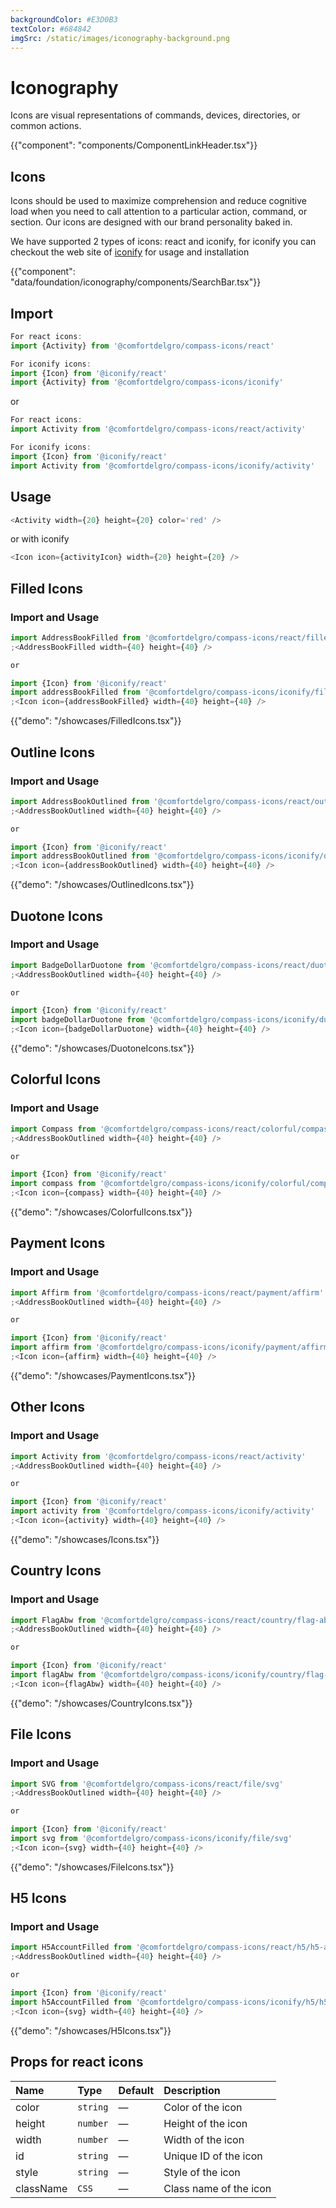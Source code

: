 ```yaml
---
backgroundColor: #E3D0B3
textColor: #684842
imgSrc: /static/images/iconography-background.png
---
```


# Iconography

<p class="description hidden">Icons are visual representations of commands, devices, directories, or common actions.</p>

{{"component": "components/ComponentLinkHeader.tsx"}}

## Icons

Icons should be used to maximize comprehension and reduce cognitive load when you need to call attention to a particular action, command, or section. Our icons are designed with our brand personality baked in.

We have supported 2 types of icons: react and iconify, for iconify you can checkout the web site of [iconify](https://iconify.design/docs/icon-components/react/) for usage and installation

{{"component": "data/foundation/iconography/components/SearchBar.tsx"}}

## Import

```js
For react icons:
import {Activity} from '@comfortdelgro/compass-icons/react'

For iconify icons:
import {Icon} from '@iconify/react'
import {Activity} from '@comfortdelgro/compass-icons/iconify'
```

or

```js
For react icons:
import Activity from '@comfortdelgro/compass-icons/react/activity'

For iconify icons:
import {Icon} from '@iconify/react'
import Activity from '@comfortdelgro/compass-icons/iconify/activity'
```

## Usage

```js
<Activity width={20} height={20} color='red' />
```

or with iconify

```js
<Icon icon={activityIcon} width={20} height={20} />
```

## Filled Icons

### Import and Usage

```js
import AddressBookFilled from '@comfortdelgro/compass-icons/react/filled/address-book-filled'
;<AddressBookFilled width={40} height={40} />

or

import {Icon} from '@iconify/react'
import addressBookFilled from '@comfortdelgro/compass-icons/iconify/filled/address-book-filled'
;<Icon icon={addressBookFilled} width={40} height={40} />
```

{{"demo": "/showcases/FilledIcons.tsx"}}

## Outline Icons

### Import and Usage

```js
import AddressBookOutlined from '@comfortdelgro/compass-icons/react/outlined/address-book-outlined'
;<AddressBookOutlined width={40} height={40} />

or

import {Icon} from '@iconify/react'
import addressBookOutlined from '@comfortdelgro/compass-icons/iconify/outlined/address-book-outlined'
;<Icon icon={addressBookOutlined} width={40} height={40} />
```

{{"demo": "/showcases/OutlinedIcons.tsx"}}

## Duotone Icons

### Import and Usage

```js
import BadgeDollarDuotone from '@comfortdelgro/compass-icons/react/duotone/badge-dollar-duotone'
;<AddressBookOutlined width={40} height={40} />

or

import {Icon} from '@iconify/react'
import badgeDollarDuotone from '@comfortdelgro/compass-icons/iconify/duotone/badge-dollar-duotone'
;<Icon icon={badgeDollarDuotone} width={40} height={40} />
```

{{"demo": "/showcases/DuotoneIcons.tsx"}}

## Colorful Icons

### Import and Usage

```js
import Compass from '@comfortdelgro/compass-icons/react/colorful/compass'
;<AddressBookOutlined width={40} height={40} />

or

import {Icon} from '@iconify/react'
import compass from '@comfortdelgro/compass-icons/iconify/colorful/compass'
;<Icon icon={compass} width={40} height={40} />
```

{{"demo": "/showcases/ColorfulIcons.tsx"}}

## Payment Icons

### Import and Usage

```js
import Affirm from '@comfortdelgro/compass-icons/react/payment/affirm'
;<AddressBookOutlined width={40} height={40} />

or

import {Icon} from '@iconify/react'
import affirm from '@comfortdelgro/compass-icons/iconify/payment/affirm'
;<Icon icon={affirm} width={40} height={40} />
```

{{"demo": "/showcases/PaymentIcons.tsx"}}

## Other Icons

### Import and Usage

```js
import Activity from '@comfortdelgro/compass-icons/react/activity'
;<AddressBookOutlined width={40} height={40} />

or

import {Icon} from '@iconify/react'
import activity from '@comfortdelgro/compass-icons/iconify/activity'
;<Icon icon={activity} width={40} height={40} />
```

{{"demo": "/showcases/Icons.tsx"}}

## Country Icons

### Import and Usage

```js
import FlagAbw from '@comfortdelgro/compass-icons/react/country/flag-abw'
;<AddressBookOutlined width={40} height={40} />

or

import {Icon} from '@iconify/react'
import flagAbw from '@comfortdelgro/compass-icons/iconify/country/flag-abw'
;<Icon icon={flagAbw} width={40} height={40} />
```

{{"demo": "/showcases/CountryIcons.tsx"}}

## File Icons

### Import and Usage

```js
import SVG from '@comfortdelgro/compass-icons/react/file/svg'
;<AddressBookOutlined width={40} height={40} />

or

import {Icon} from '@iconify/react'
import svg from '@comfortdelgro/compass-icons/iconify/file/svg'
;<Icon icon={svg} width={40} height={40} />
```

{{"demo": "/showcases/FileIcons.tsx"}}

## H5 Icons

### Import and Usage

```js
import H5AccountFilled from '@comfortdelgro/compass-icons/react/h5/h5-account-filled'
;<AddressBookOutlined width={40} height={40} />

or

import {Icon} from '@iconify/react'
import h5AccountFilled from '@comfortdelgro/compass-icons/iconify/h5/h5-account-filled'
;<Icon icon={svg} width={40} height={40} />
```

{{"demo": "/showcases/H5Icons.tsx"}}

## Props for react icons

| Name      | Type     | Default | Description            |
| :-------- | :------- | :------ | :--------------------- |
| color     | `string` | —       | Color of the icon      |
| height    | `number` | —       | Height of the icon     |
| width     | `number` | —       | Width of the icon      |
| id        | `string` | —       | Unique ID of the icon  |
| style     | `string` | —       | Style of the icon      |
| className | `CSS`    | —       | Class name of the icon |
